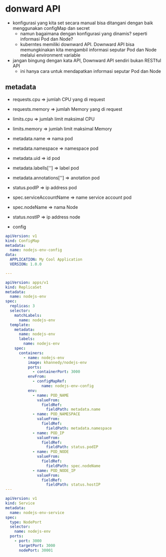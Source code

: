 # donward API
- konfigurasi yang kita set secara manual bisa ditangani dengan baik menggunakan configMap dan secret
    - namun bagaimana dengan konfigurasi yang dinamis? seperti informasi Pod dan Node?
    - kuberntes memiliki downward API. Downward API bisa memungkinakan kita mengambil informasi seputar Pod dan Node melalui environment variable
- jangan bingung dengan kata API, Downward API sendiri bukan RESTful API
    - ini hanya cara untuk mendapatkan informasi seputar Pod dan Node

## metadata
- requests.cpu => jumlah CPU yang di request
- requests.memory => jumlah Memory yang di request
- limits.cpu => jumlah limit maksimal CPU
- limits.memory => jumlah limit maksimal Memory

- metadata.name => nama pod
- metadata.namespace => namespace pod
- metadata.uid => id pod
- metadata.labells['<KEY>'] => label pod
- metadata.annotations['<KEY>'] => anotation pod

- status.podIP => ip address pod
- spec.serviceAccountName => name service account pod
- spec.nodeName => nama Node
- status.nostIP => ip address node

- config
```yaml
apiVersion: v1
kind: ConfigMap
metadata:
  name: nodejs-env-config
data:
  APPLICATION: My Cool Application
  VERSION: 1.0.0

---

apiVersion: apps/v1
kind: ReplicaSet
metadata:
  name: nodejs-env
spec:
  replicas: 3
  selector:
    matchLabels:
      name: nodejs-env
  template:
    metadata:
      name: nodejs-env
      labels:
        name: nodejs-env
    spec:
      containers:
        - name: nodejs-env
          image: khannedy/nodejs-env
          ports:
            - containerPort: 3000
          envFrom:
            - configMapRef:
                name: nodejs-env-config
          env:
            - name: POD_NAME
              valueFrom:
                fieldRef:
                  fieldPath: metadata.name
            - name: POD_NAMESPACE
              valueFrom:
                fieldRef:
                  fieldPath: metadata.namespace
            - name: POD_IP
              valueFrom:
                fieldRef:
                  fieldPath: status.podIP
            - name: POD_NODE
              valueFrom:
                fieldRef:
                  fieldPath: spec.nodeName
            - name: POD_NODE_IP
              valueFrom:
                fieldRef:
                  fieldPath: status.hostIP
---

apiVersion: v1
kind: Service
metadata:
  name: nodejs-env-service
spec:
  type: NodePort
  selector:
    name: nodejs-env
  ports:
    - port: 3000
      targetPort: 3000
      nodePort: 30001
```